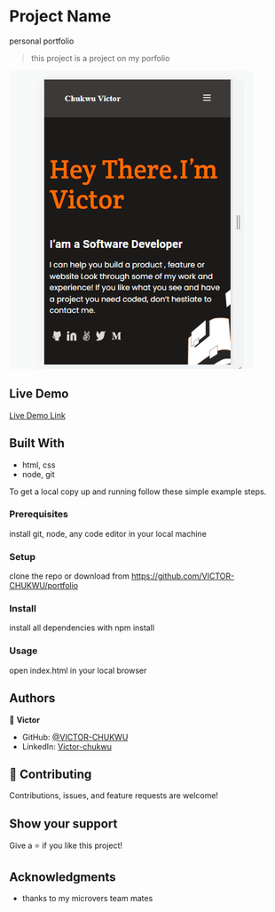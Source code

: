 

# Project Name
personal portfolio

> this project is a project on my porfolio

![screenshot](./screenshots/mobile-head-screenshot.png)


## Live Demo

[Live Demo Link](https://victor-chukwu.github.io/portfolio/)

## Built With
- html, css
- node, git

To get a local copy up and running follow these simple example steps.

### Prerequisites
install git, node, any code editor in your local machine

### Setup
clone the repo or download from https://github.com/VICTOR-CHUKWU/portfolio

### Install
install all dependencies with npm install

### Usage
open index.html in your local browser

## Authors
👤 **Victor**

- GitHub: [@VICTOR-CHUKWU](https://github.com/VICTOR-CHUKWU)
- LinkedIn: [Victor-chukwu](https://www.linkedin.com/in/victor-chukwu-95a020143)

## 🤝 Contributing
Contributions, issues, and feature requests are welcome!

## Show your support

Give a ⭐️ if you like this project!

## Acknowledgments

- thanks to my microvers team mates

